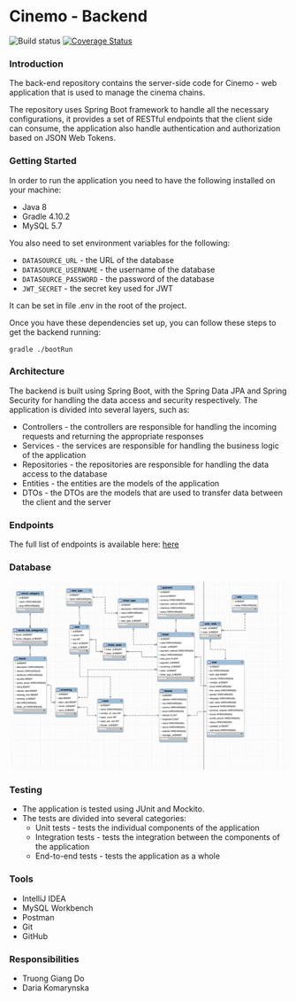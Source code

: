 # Cinemo - Backend

![Build status](https://github.com/PW-mates/cinemo-backend/actions/workflows/gradle.yml/badge.svg?branch=main)
[![Coverage Status](https://coveralls.io/repos/github/PW-mates/cinemo-backend/badge.svg?branch=main)](https://coveralls.io/github/PW-mates/cinemo-backend?branch=main)

### Introduction
The back-end repository contains the server-side code for Cinemo - web application that is used to manage the cinema chains.

The repository uses Spring Boot framework to handle all the necessary configurations, it provides a set of RESTful endpoints that the client side can consume, the application also handle authentication and authorization based on JSON Web Tokens.

### Getting Started
In order to run the application you need to have the following installed on your machine:
- Java 8
- Gradle 4.10.2
- MySQL 5.7

You also need to set environment variables for the following:
- `DATASOURCE_URL` - the URL of the database
- `DATASOURCE_USERNAME` - the username of the database
- `DATASOURCE_PASSWORD` - the password of the database
- `JWT_SECRET` - the secret key used for JWT

It can be set in file .env in the root of the project.

Once you have these dependencies set up, you can follow these steps to get the backend running:
```
gradle ./bootRun
```

### Architecture
The backend is built using Spring Boot, with the Spring Data JPA and Spring Security for handling the data access and security respectively. The application is divided into several layers, such as:
- Controllers - the controllers are responsible for handling the incoming requests and returning the appropriate responses
- Services - the services are responsible for handling the business logic of the application
- Repositories - the repositories are responsible for handling the data access to the database
- Entities - the entities are the models of the application
- DTOs - the DTOs are the models that are used to transfer data between the client and the server

### Endpoints
The full list of endpoints is available here: [here](https://github.com/PW-mates/cinemo-frontend/blob/main/src/configs/appConfig.ts)

### Database

![Database](resources/databaseMysql.png)

### Testing

- The application is tested using JUnit and Mockito.
- The tests are divided into several categories:
    - Unit tests - tests the individual components of the application
    - Integration tests - tests the integration between the components of the application
    - End-to-end tests - tests the application as a whole

### Tools
- IntelliJ IDEA
- MySQL Workbench
- Postman
- Git
- GitHub

### Responsibilities
- Truong Giang Do
- Daria Komarynska
